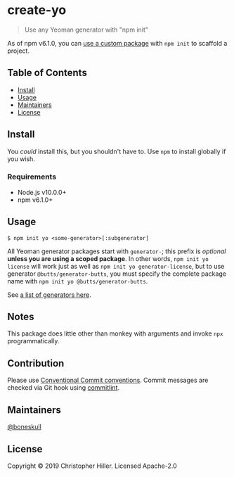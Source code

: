 # create-yo

> Use any Yeoman generator with "npm init"

As of npm v6.1.0, you can [use a custom package](https://github.com/npm/npm/pull/20403) with `npm init` to scaffold a project.

## Table of Contents

- [Install](#install)
- [Usage](#usage)
- [Maintainers](#maintainers)
- [License](#license)

## Install

You _could_ install this, but you shouldn't have to. Use `npm` to install globally if you wish.

### Requirements

- Node.js v10.0.0+
- npm v6.1.0+

## Usage

```shell
$ npm init yo <some-generator>[:subgenerator]
```

All Yeoman generator packages start with `generator-`; this prefix is _optional_ **unless you are using a scoped package**. In other words, `npm init yo license` will work just as well as `npm init yo generator-license`, but to use generator `@butts/generator-butts`, you must specify the complete package name with `npm init yo @butts/generator-butts`.

See [a list of generators here](http://yeoman.io/generators/).

## Notes

This package does little other than monkey with arguments and invoke `npx` programmatically.

## Contribution

Please use [Conventional Commit conventions](https://www.conventionalcommits.org). Commit messages are checked via Git hook using [commitlint](https://npm.im/@commitlint/cli).

## Maintainers

[@boneskull](https://github.com/boneskull)

## License

Copyright © 2019 Christopher Hiller. Licensed Apache-2.0

